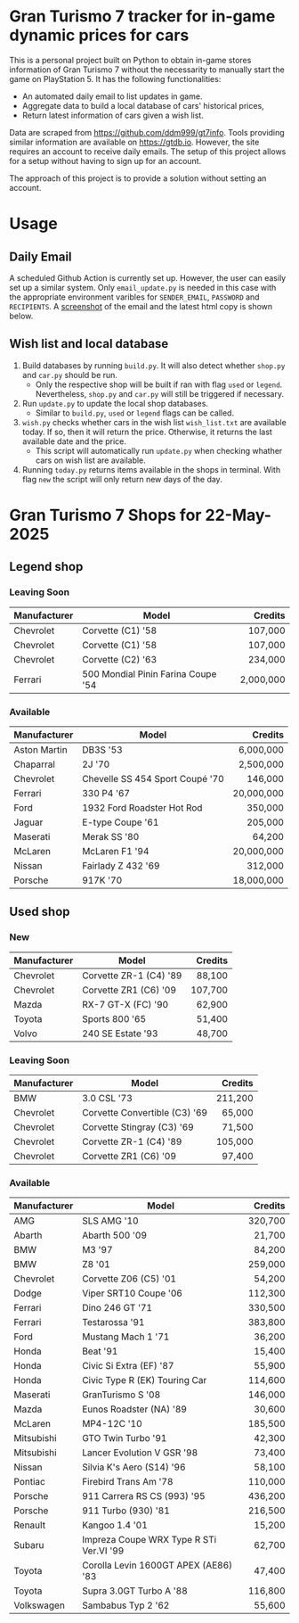 # Gran Turismo 7 tracker for in-game dynamic prices for cars

This is a personal project built on Python to obtain in-game stores information of Gran Turismo 7 without the necessarity to manually start the game on PlayStation 5. It has the following functionalities:

- An automated daily email to list updates in game.
- Aggregate data to build a local database of cars' historical prices,
- Return latest information of cars given a wish list.

Data are scraped from https://github.com/ddm999/gt7info. Tools providing similar information are available on https://gtdb.io. However, the site requires an account to receive daily emails. The setup of this project allows for a setup without having to sign up for an account.

The approach of this project is to provide a solution without setting an account.

# Usage

## Daily Email

A scheduled Github Action is currently set up. However, the user can easily set up a similar system. Only `email_update.py` is needed in this case with the appropriate environment varibles for `SENDER_EMAIL`, `PASSWORD` and `RECIPIENTS`. A [screenshot](https://raw.githubusercontent.com/marcohoucheng/Gran-Turismo-7-Price-Tracker/main/data/email_screenshot.png) of the email and the latest html copy is shown below.

## Wish list and local database

1. Build databases by running `build.py`. It will also detect whether `shop.py` and `car.py` should be run.
    - Only the respective shop will be built if ran with flag `used` or `legend`. Nevertheless, `shop.py` and `car.py` will still be triggered if necessary.
2. Run `update.py` to update the local shop databases.
    - Similar to `build.py`, `used` or `legend` flags can be called.
3. `wish.py` checks whether cars in the wish list `wish_list.txt` are available today. If so, then it will return the price. Otherwise, it returns the last available date and the price.
    - This script will automatically run `update.py` when checking whather cars on wish list are available.
4. Running `today.py` returns items available in the shops in terminal. With flag `new` the script will only return new days of the day.


# Gran Turismo 7 Shops for 22-May-2025



## Legend shop

### Leaving Soon
 | Manufacturer | Model | Credits |
 | --- | --- | --: |
|Chevrolet|Corvette (C1) '58|107,000|
|Chevrolet|Corvette (C1) '58|107,000|
|Chevrolet|Corvette (C2) '63|234,000|
|Ferrari|500 Mondial Pinin Farina Coupe '54|2,000,000|

### Available
 | Manufacturer | Model | Credits |
 | --- | --- | --: |
|Aston Martin|DB3S '53|6,000,000|
|Chaparral|2J '70|2,500,000|
|Chevrolet|Chevelle SS 454 Sport Coupé '70|146,000|
|Ferrari|330 P4 '67|20,000,000|
|Ford|1932 Ford Roadster Hot Rod|350,000|
|Jaguar|E-type Coupe '61|205,000|
|Maserati|Merak SS '80|64,200|
|McLaren|McLaren F1 '94|20,000,000|
|Nissan|Fairlady Z 432 '69|312,000|
|Porsche|917K '70|18,000,000|


## Used shop

### New
 | Manufacturer | Model | Credits |
 | --- | --- | --: |
|Chevrolet|Corvette ZR-1 (C4) '89|88,100|
|Chevrolet|Corvette ZR1 (C6) '09|107,700|
|Mazda|RX-7 GT-X (FC) '90|62,900|
|Toyota|Sports 800 '65|51,400|
|Volvo|240 SE Estate '93|48,700|

### Leaving Soon
 | Manufacturer | Model | Credits |
 | --- | --- | --: |
|BMW|3.0 CSL '73|211,200|
|Chevrolet|Corvette Convertible (C3) '69|65,000|
|Chevrolet|Corvette Stingray (C3) '69|71,500|
|Chevrolet|Corvette ZR-1 (C4) '89|105,000|
|Chevrolet|Corvette ZR1 (C6) '09|97,400|

### Available
 | Manufacturer | Model | Credits |
 | --- | --- | --: |
|AMG|SLS AMG '10|320,700|
|Abarth|Abarth 500 '09|21,700|
|BMW|M3 '97|84,200|
|BMW|Z8 '01|259,000|
|Chevrolet|Corvette Z06 (C5) '01|54,200|
|Dodge|Viper SRT10 Coupe '06|112,300|
|Ferrari|Dino 246 GT '71|330,500|
|Ferrari|Testarossa '91|383,800|
|Ford|Mustang Mach 1 '71|36,200|
|Honda|Beat '91|15,400|
|Honda|Civic Si Extra (EF) '87|55,900|
|Honda|Civic Type R (EK) Touring Car|114,600|
|Maserati|GranTurismo S '08|146,000|
|Mazda|Eunos Roadster (NA) '89|30,600|
|McLaren|MP4-12C '10|185,500|
|Mitsubishi|GTO Twin Turbo '91|42,300|
|Mitsubishi|Lancer Evolution V GSR '98|73,400|
|Nissan|Silvia K's Aero (S14) '96|58,100|
|Pontiac|Firebird Trans Am '78|110,000|
|Porsche|911 Carrera RS CS (993) '95|436,200|
|Porsche|911 Turbo (930) '81|216,500|
|Renault|Kangoo 1.4 '01|15,200|
|Subaru|Impreza Coupe WRX Type R STi Ver.VI '99|62,700|
|Toyota|Corolla Levin 1600GT APEX (AE86) '83|47,400|
|Toyota|Supra 3.0GT Turbo A '88|116,800|
|Volkswagen|Sambabus Typ 2 '62|55,600|
